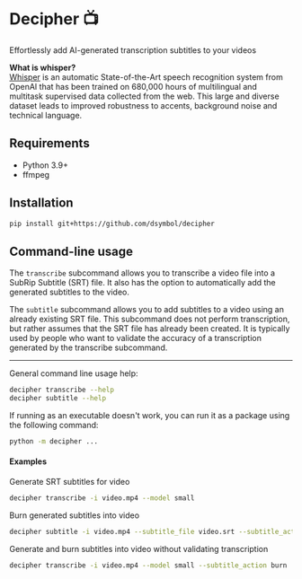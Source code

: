 # Decipher 📺️</h1>

Effortlessly add AI-generated transcription subtitles to your videos 

**What is whisper?**  
[Whisper](https://github.com/openai/whisper) is an automatic State-of-the-Art speech recognition system from OpenAI that has been trained on 680,000 hours
of multilingual and multitask supervised data collected from the web. This large and diverse dataset leads to improved
robustness to accents, background noise and technical language.

## Requirements

- Python 3.9+
- ffmpeg

## Installation

```bash
pip install git+https://github.com/dsymbol/decipher
```

## Command-line usage

The `transcribe` subcommand allows you to transcribe a video file into a SubRip Subtitle (SRT) file. 
It also has the option to automatically add the generated subtitles to the video.

The `subtitle` subcommand allows you to add subtitles to a video using an already existing SRT file. 
This subcommand does not perform transcription, but rather assumes that the SRT file has already been created. 
It is typically used by people who want to validate the accuracy of a transcription generated by the transcribe subcommand.

---

General command line usage help:

```bash
decipher transcribe --help
decipher subtitle --help
```

If running as an executable doesn't work, you can run it as a package using the following command:

```bash
python -m decipher ...
```

#### Examples

Generate SRT subtitles for video

```bash
decipher transcribe -i video.mp4 --model small
```

Burn generated subtitles into video

```bash
decipher subtitle -i video.mp4 --subtitle_file video.srt --subtitle_action burn
```

Generate and burn subtitles into video without validating transcription

```bash
decipher transcribe -i video.mp4 --model small --subtitle_action burn
```
